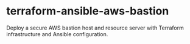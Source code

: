# terraform-ansible-aws-bastion
Deploy a secure AWS bastion host and resource server with Terraform infrastructure and Ansible configuration.
